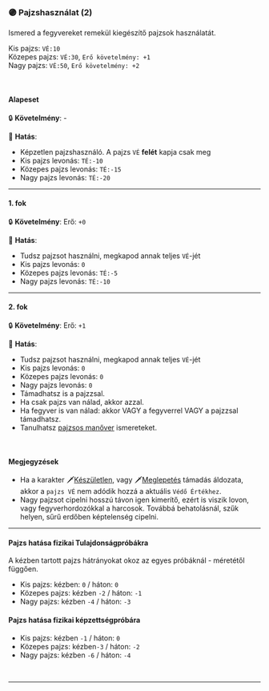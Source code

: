### 🟣 Pajzshasználat (2)

Ismered a fegyvereket remekül kiegészítő pajzsok használatát.

Kis pajzs: `VÉ:10`\
Közepes pajzs: `VÉ:30`, `Erő követelmény: +1`\
Nagy pajzs: `VÉ:50`, `Erő követelmény: +2`

<br />

#### Alapeset

🔒 **Követelmény**: -

🌟 **Hatás**:
- Képzetlen pajzshasználó. A pajzs `VÉ` **felét** kapja csak meg
- Kis pajzs levonás: `TÉ:-10`
- Közepes pajzs levonás: `TÉ:-15`
- Nagy pajzs levonás: `TÉ:-20`

---
#### 1. fok

🔒 **Követelmény**: Erő: `+0`

🌟 **Hatás**:
- Tudsz pajzsot használni, megkapod annak teljes `VÉ`-jét
- Kis pajzs levonás: `0`
- Közepes pajzs levonás: `TÉ:-5`
- Nagy pajzs levonás: `TÉ:-10`

---
#### 2. fok

🔒 **Követelmény**: Erő: `+1`

🌟 **Hatás**:
- Tudsz pajzsot használni, megkapod annak teljes `VÉ`-jét
- Kis pajzs levonás: `0`
- Közepes pajzs levonás: `0`
- Nagy pajzs levonás: `0`
- Támadhatsz is a pajzzsal.
- Ha csak pajzs van nálad, akkor azzal.
- Ha fegyver is van nálad: akkor VAGY a fegyverrel VAGY a pajzzsal támadhatsz.
- Tanulhatsz [pajzsos manőver](../066_05_altalanos_manoverek.md) ismereteket.

<br />

#### Megjegyzések

- Ha a karakter 🗡️[Készületlen](../065_01_harci_helyzetek.md#készületlenség), vagy 🗡️[Meglepetés](../065_01_harci_helyzetek.md#meglepetés) támadás áldozata, akkor a `pajzs VÉ` nem adódik hozzá a aktuális `Védő Értékhez`.
- Nagy pajzsot cipelni hosszú távon igen kimerítő, ezért is viszik lovon, vagy fegyverhordozókkal a harcosok. Továbbá behatolásnál, szűk helyen, sűrű erdőben képtelenség cipelni.

---
#### Pajzs hatása fizikai Tulajdonságpróbákra

A kézben tartott pajzs hátrányokat okoz az egyes próbáknál - méretétől függően.

- Kis pajzs: kézben: `0` / háton: `0`
- Közepes pajzs: kézben `-2` / háton: `-1`
- Nagy pajzs: kézben `-4` / háton: `-3`

#### Pajzs hatása fizikai képzettségpróbára

- Kis pajzs: kézben `-1` / háton: `0`
- Közepes pajzs: kézben`-3` / háton: `-2`
- Nagy pajzs: kézben `-6` / háton: `-4`

<br />

---
